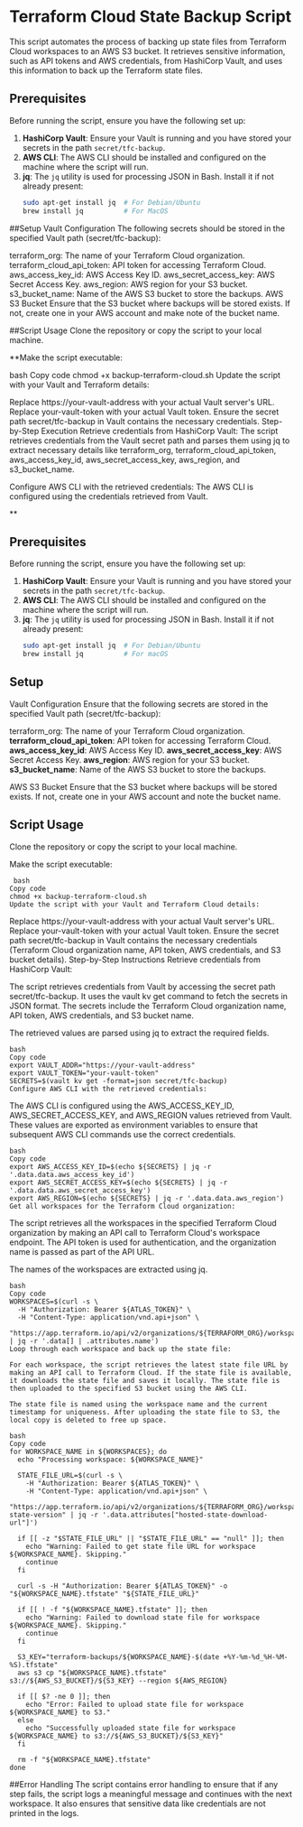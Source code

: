 # Terraform Cloud State Backup Script

This script automates the process of backing up state files from Terraform Cloud workspaces to an AWS S3 bucket. It retrieves sensitive information, such as API tokens and AWS credentials, from HashiCorp Vault, and uses this information to back up the Terraform state files.

## Prerequisites

Before running the script, ensure you have the following set up:

1. **HashiCorp Vault**: Ensure your Vault is running and you have stored your secrets in the path `secret/tfc-backup`.
2. **AWS CLI**: The AWS CLI should be installed and configured on the machine where the script will run.
3. **jq**: The `jq` utility is used for processing JSON in Bash. Install it if not already present:
   ```bash
   sudo apt-get install jq  # For Debian/Ubuntu
   brew install jq          # For MacOS

##Setup
Vault Configuration
The following secrets should be stored in the specified Vault path (secret/tfc-backup):

terraform_org: The name of your Terraform Cloud organization.
terraform_cloud_api_token: API token for accessing Terraform Cloud.
aws_access_key_id: AWS Access Key ID.
aws_secret_access_key: AWS Secret Access Key.
aws_region: AWS region for your S3 bucket.
s3_bucket_name: Name of the AWS S3 bucket to store the backups.
AWS S3 Bucket
Ensure that the S3 bucket where backups will be stored exists. If not, create one in your AWS account and make note of the bucket name.

##Script Usage
Clone the repository or copy the script to your local machine.

**Make the script executable:

bash
Copy code
chmod +x backup-terraform-cloud.sh
Update the script with your Vault and Terraform details:

Replace https://your-vault-address with your actual Vault server's URL.
Replace your-vault-token with your actual Vault token.
Ensure the secret path secret/tfc-backup in Vault contains the necessary credentials.
Step-by-Step Execution
Retrieve credentials from HashiCorp Vault: The script retrieves credentials from the Vault secret path and parses them using jq to extract necessary details like terraform_org, terraform_cloud_api_token, aws_access_key_id, aws_secret_access_key, aws_region, and s3_bucket_name.

Configure AWS CLI with the retrieved credentials: The AWS CLI is configured using the credentials retrieved from Vault.

**

## Prerequisites

Before running the script, ensure you have the following set up:

1. **HashiCorp Vault**: Ensure your Vault is running and you have stored your secrets in the path `secret/tfc-backup`.
2. **AWS CLI**: The AWS CLI should be installed and configured on the machine where the script will run.
3. **jq**: The `jq` utility is used for processing JSON in Bash. Install it if not already present:
   ```bash
   sudo apt-get install jq  # For Debian/Ubuntu
   brew install jq          # For macOS

## Setup
Vault Configuration
Ensure that the following secrets are stored in the specified Vault path (secret/tfc-backup):

terraform_org: The name of your Terraform Cloud organization.
**terraform_cloud_api_token**: API token for accessing Terraform Cloud.
**aws_access_key_id**: AWS Access Key ID.
**aws_secret_access_key**: AWS Secret Access Key.
**aws_region**: AWS region for your S3 bucket.
**s3_bucket_name**: Name of the AWS S3 bucket to store the backups.

AWS S3 Bucket
Ensure that the S3 bucket where backups will be stored exists. If not, create one in your AWS account and note the bucket name.

## Script Usage
Clone the repository or copy the script to your local machine.

Make the script executable:

```
 bash
Copy code
chmod +x backup-terraform-cloud.sh
Update the script with your Vault and Terraform Cloud details:
```

Replace https://your-vault-address with your actual Vault server's URL.
Replace your-vault-token with your actual Vault token.
Ensure the secret path secret/tfc-backup in Vault contains the necessary credentials (Terraform Cloud organization name, API token, AWS credentials, and S3 bucket details).
Step-by-Step Instructions
Retrieve credentials from HashiCorp Vault:

The script retrieves credentials from Vault by accessing the secret path secret/tfc-backup. It uses the vault kv get command to fetch the secrets in JSON format. The secrets include the Terraform Cloud organization name, API token, AWS credentials, and S3 bucket name.

The retrieved values are parsed using jq to extract the required fields.


```
bash
Copy code
export VAULT_ADDR="https://your-vault-address"
export VAULT_TOKEN="your-vault-token"
SECRETS=$(vault kv get -format=json secret/tfc-backup)
Configure AWS CLI with the retrieved credentials:
```

The AWS CLI is configured using the AWS_ACCESS_KEY_ID, AWS_SECRET_ACCESS_KEY, and AWS_REGION values retrieved from Vault. These values are exported as environment variables to ensure that subsequent AWS CLI commands use the correct credentials.

```
bash
Copy code
export AWS_ACCESS_KEY_ID=$(echo ${SECRETS} | jq -r '.data.data.aws_access_key_id')
export AWS_SECRET_ACCESS_KEY=$(echo ${SECRETS} | jq -r '.data.data.aws_secret_access_key')
export AWS_REGION=$(echo ${SECRETS} | jq -r '.data.data.aws_region')
Get all workspaces for the Terraform Cloud organization:
```

The script retrieves all the workspaces in the specified Terraform Cloud organization by making an API call to Terraform Cloud's workspace endpoint. The API token is used for authentication, and the organization name is passed as part of the API URL.

The names of the workspaces are extracted using jq.

```
bash
Copy code
WORKSPACES=$(curl -s \
  -H "Authorization: Bearer ${ATLAS_TOKEN}" \
  -H "Content-Type: application/vnd.api+json" \
  "https://app.terraform.io/api/v2/organizations/${TERRAFORM_ORG}/workspaces" | jq -r '.data[] | .attributes.name')
Loop through each workspace and back up the state file:

For each workspace, the script retrieves the latest state file URL by making an API call to Terraform Cloud. If the state file is available, it downloads the state file and saves it locally. The state file is then uploaded to the specified S3 bucket using the AWS CLI.

The state file is named using the workspace name and the current timestamp for uniqueness. After uploading the state file to S3, the local copy is deleted to free up space.
```

```
bash
Copy code
for WORKSPACE_NAME in ${WORKSPACES}; do
  echo "Processing workspace: ${WORKSPACE_NAME}"

  STATE_FILE_URL=$(curl -s \
    -H "Authorization: Bearer ${ATLAS_TOKEN}" \
    -H "Content-Type: application/vnd.api+json" \
    "https://app.terraform.io/api/v2/organizations/${TERRAFORM_ORG}/workspaces/${WORKSPACE_NAME}/current-state-version" | jq -r '.data.attributes["hosted-state-download-url"]')

  if [[ -z "$STATE_FILE_URL" || "$STATE_FILE_URL" == "null" ]]; then
    echo "Warning: Failed to get state file URL for workspace ${WORKSPACE_NAME}. Skipping."
    continue
  fi

  curl -s -H "Authorization: Bearer ${ATLAS_TOKEN}" -o "${WORKSPACE_NAME}.tfstate" "${STATE_FILE_URL}"

  if [[ ! -f "${WORKSPACE_NAME}.tfstate" ]]; then
    echo "Warning: Failed to download state file for workspace ${WORKSPACE_NAME}. Skipping."
    continue
  fi

  S3_KEY="terraform-backups/${WORKSPACE_NAME}-$(date +%Y-%m-%d_%H-%M-%S).tfstate"
  aws s3 cp "${WORKSPACE_NAME}.tfstate" s3://${AWS_S3_BUCKET}/${S3_KEY} --region ${AWS_REGION}

  if [[ $? -ne 0 ]]; then
    echo "Error: Failed to upload state file for workspace ${WORKSPACE_NAME} to S3."
  else
    echo "Successfully uploaded state file for workspace ${WORKSPACE_NAME} to s3://${AWS_S3_BUCKET}/${S3_KEY}"
  fi

  rm -f "${WORKSPACE_NAME}.tfstate"
done
```

##Error Handling
The script contains error handling to ensure that if any step fails, the script logs a meaningful message and continues with the next workspace. It also ensures that sensitive data like credentials are not printed in the logs.
